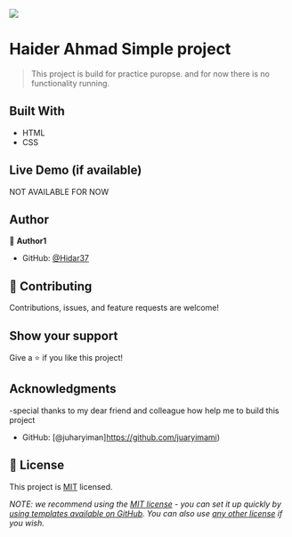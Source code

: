 ![](https://img.shields.io/badge/Microverse-blueviolet)

# Haider Ahmad Simple project

> This project is build for practice puropse. and for now there is no functionality running.


## Built With

- HTML
- CSS

## Live Demo (if available)

NOT AVAILABLE FOR NOW

## Author

👤 **Author1**

- GitHub: [@Hidar37](https://github.com/Hidar37)

## 🤝 Contributing

Contributions, issues, and feature requests are welcome!

## Show your support

Give a ⭐️ if you like this project!

## Acknowledgments
-special thanks to my dear friend and colleague how help me to build this project
- GitHub: [@juharyiman]https://github.com/juaryimami)

## 📝 License

This project is [MIT](./MIT.md) licensed.

_NOTE: we recommend using the [MIT license](https://choosealicense.com/licenses/mit/) - you can set it up quickly by [using templates available on GitHub](https://docs.github.com/en/communities/setting-up-your-project-for-healthy-contributions/adding-a-license-to-a-repository). You can also use [any other license](https://choosealicense.com/licenses/) if you wish._
